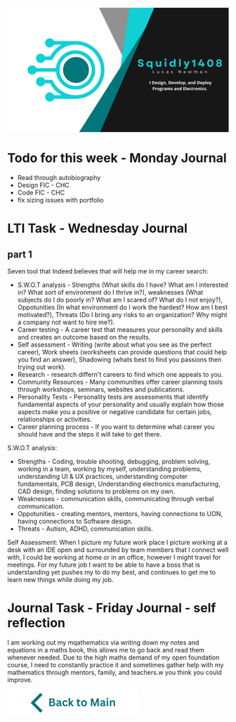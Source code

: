 ![Header](https://raw.githubusercontent.com/Squidly1408/Journals-Term-1-2024/main/title.png
)
# Todo for this week - Monday Journal
 - Read through autobiography 
 - Design FIC - CHC
 - Code FIC - CHC
 - fix sizing issues with portfolio

# LTI Task - Wednesday Journal
## part 1
Seven tool that Indeed believes that will help me in my career search:
 - S.W.O.T analysis - Strengths (What skills do I have? What am I interested in? What sort of environment do I thrive in?), weaknesses (What subjects do I do poorly in? What am I scared of? What do I not enjoy?), Oppotunities (In what environment do I work the hardest? How am I best motivated?), Threats (Do I bring any risks to an organization? Why might a company not want to hire me?).
 - Career testing - A career test that measures your personality and skills and creates an outcome based on the results.
 - Self assessment - Writing (write about what you see as the perfect career), Work sheets (worksheets can provide questions that could help you find an answer), Shadowing (whats best to find you passions then trying out work).
 - Research - research differn't careers to find which one appeals to you.
 - Community Resources - Many communities offer career planning tools through workshops, seminars, websites and publications.
 - Personality Tests - Personality tests are assessments that identify fundamental aspects of your personality and usually explain how those aspects make you a positive or negative candidate for certain jobs, relationships or activities. 
 - Career planning process - If you want to determine what career you should have and the steps it will take to get there.

S.W.O.T analysis:
 - Strengths - Coding, trouble shooting, debugging, problem solving, working in a team, working by myself, understanding problems, understanding UI & UX practices, understanding computer fundamentals, PCB design, Understanding electronics manufacturing, CAD design, finding solutions to problems on my own.
 - Weaknesses - communication skills, communicating through verbal communication.
 - Oppotunities - creating mentors, mentors, having connections to UON, having connections to Software design.
 - Threats - Autism, ADHD, communication skills.

Self Assessment:
When I picture my future work place I picture working at a desk with an IDE open and surrounded by team members that I connect well with, I could be working at home or in an office, however I might travel for meetings. For my future job I want to be able to have a boss that is understanding yet pushes my to do my best, and continues to get me to learn new things while doing my job.





# Journal Task - Friday Journal - self reflection

I am working out my mqathematics via writing down my notes and equations in a maths book, this allows me to go back and read them whenever needed. Due to the high maths demand of my open foundation course, I need to constantly practice it and sometimes gather help with my mathematics through mentors, family, and teachers.w you think you could improve. 


[![back to main](https://raw.githubusercontent.com/Squidly1408/Journals-Term-1-2024/main/Back%20to%20Main.png)](https://github.com/Squidly1408/Journals-Term-1-2024/blob/main/Readme.md)